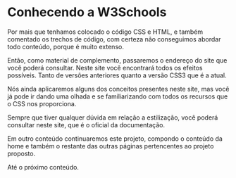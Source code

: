 # Conhecendo a W3Schools

Por mais que tenhamos colocado o código CSS e HTML, e também comentado os trechos de código, com certeza não conseguimos abordar todo conteúdo, porque é muito extenso.

Então, como material de complemento, passaremos o endereço do site que você poderá consultar. Neste site você encontrará todos os efeitos possíveis. Tanto de versões anteriores quanto a versão CSS3 que é a atual.

Nós ainda aplicaremos alguns dos conceitos presentes neste site, mas você já pode ir dando uma olhada e se familiarizando com todos os recursos que o CSS nos proporciona.

Sempre que tiver qualquer dúvida em relação a estilização, você poderá consultar neste site, que é o oficial da documentação.

Em outro conteúdo continuaremos este projeto, compondo o conteúdo da home e também o restante das outras páginas pertencentes ao projeto proposto.

Até o próximo conteúdo.